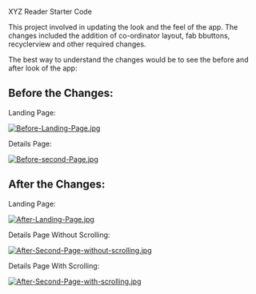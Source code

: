 XYZ Reader Starter Code

This project involved in updating the look and the feel of the app. The changes included the addition of co-ordinator layout, fab bbuttons, recyclerview and other required changes. 

The best way to understand the changes would be to see the before and after look of the app:

Before the Changes:
-------------------- 
Landing Page:

[![Before-Landing-Page.jpg](https://i.postimg.cc/R0qppYZQ/Before-Landing-Page.jpg)](https://postimg.cc/GBwjHqYH)

Details Page:

[![Before-second-Page.jpg](https://i.postimg.cc/HLKZqtJG/Before-second-Page.jpg)](https://postimg.cc/3yXFpmC9)


After the Changes:
-------------------- 
Landing Page:

[![After-Landing-Page.jpg](https://i.postimg.cc/1RDCdwsT/After-Landing-Page.jpg)](https://postimg.cc/QVxJ9BBk)

Details Page Without Scrolling:

[![After-Second-Page-without-scrolling.jpg](https://i.postimg.cc/bN8Cfrvv/After-Second-Page-without-scrolling.jpg)](https://postimg.cc/hhyb9STF)

Details Page With Scrolling:

[![After-Second-Page-with-scrolling.jpg](https://i.postimg.cc/Hs2SYmJ9/After-Second-Page-with-scrolling.jpg)](https://postimg.cc/Mvn05hmn)



